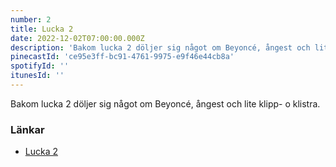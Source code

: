 ```yaml
---
number: 2
title: Lucka 2
date: 2022-12-02T07:00:00.000Z
description: 'Bakom lucka 2 döljer sig något om Beyoncé, ångest och lite klipp- o klistra.'
pinecastId: 'ce95e3ff-bc91-4761-9975-e9f46e44cb8a'
spotifyId: ''
itunesId: ''
---
```


Bakom lucka 2 döljer sig något om Beyoncé, ångest och lite klipp- o klistra.

### Länkar

- [Lucka 2](https://apps.apple.com/us/app/flycut-clipboard-manager/id442160987?mt=12)
